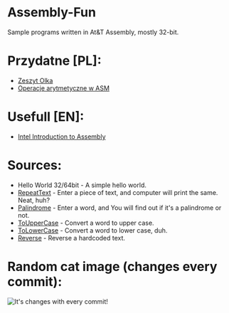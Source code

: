 # Assembly-Fun
Sample programs written in At&T Assembly, mostly 32-bit.

# Przydatne [PL]:
* [Zeszyt Olka](http://zeszyt.olo.ovh/category/architektura-komputerow-2-pwr/)
* [Operacje arytmetyczne w ASM](https://pl.m.wikibooks.org/wiki/Asembler_x86/Instrukcje/Arytmetyczne)

# Usefull [EN]:
* [Intel Introduction to Assembly](https://software.intel.com/en-us/articles/introduction-to-x64-assembly)

# Sources:
* Hello World 32/64bit - A simple hello world.
* [RepeatText](https://github.com/ikurek/Assembly-Fun/tree/master/RepeatText) - Enter a piece of text, and computer will print the same. Neat, huh?
* [Palindrome](https://github.com/ikurek/Assembly-Fun/tree/master/Palindrome) - Enter a word, and You will find out if it's a palindrome or not.
* [ToUpperCase](https://github.com/ikurek/Assembly-Fun/tree/master/ToUpperCase) - Convert a word to upper case.
* [ToLowerCase](https://github.com/ikurek/Assembly-Fun/tree/master/ToLowerCase) - Convert a word to lower case, duh.
* [Reverse](https://github.com/ikurek/Assembly-Fun/tree/master/Reverse) - Reverse a hardcoded text.

# Random cat image (changes every commit):
![It's changes with every commit!](http://thecatapi.com/api/images/get?format=src)
